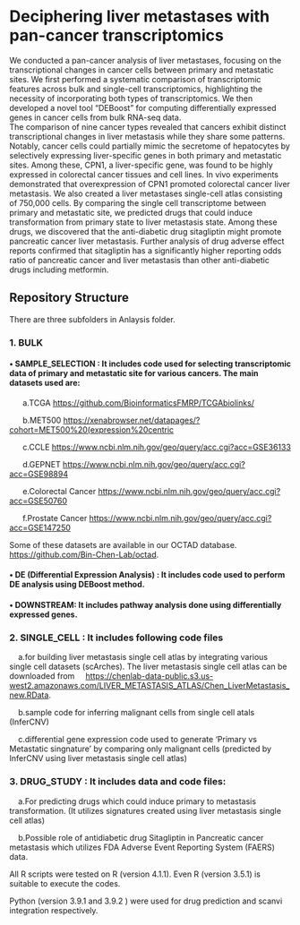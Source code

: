 # Deciphering liver metastases with pan-cancer transcriptomics

We conducted a pan-cancer analysis of liver metastases, focusing on the transcriptional changes in cancer cells between primary and metastatic sites. 
We first performed a systematic comparison of transcriptomic features across bulk and single-cell transcriptomics, highlighting the necessity of incorporating both
types of transcriptomics. We then developed a novel tool “DEBoost” for computing differentially expressed genes in cancer cells from bulk RNA-seq data.  
The comparison of nine cancer types revealed that cancers exhibit distinct transcriptional changes in liver metastasis while they   share   some   patterns.  Notably, cancer   cells   could   partially   mimic   the  secretome   of hepatocytes by selectively expressing liver-specific genes in both primary and metastatic sites. Among these, CPN1, a liver-specific gene, was found to be highly expressed in colorectal cancer tissues and cell lines. In vivo experiments demonstrated that overexpression of CPN1 promoted colorectal cancer liver metastasis. 
We also created a liver metastases single-cell atlas consisting of 750,000 cells. By comparing the single cell transcriptome between primary and metastatic site, we predicted drugs that could induce transformation from primary state to liver metastasis state. Among these drugs, we   discovered   that   the   anti-diabetic   drug   sitagliptin   might   promote pancreatic cancer liver metastasis. 
Further analysis of drug adverse effect reports confirmed that sitagliptin has a significantly higher reporting odds ratio of pancreatic cancer and liver metastasis than other anti-diabetic drugs including metformin. 

## **Repository Structure**
There are three subfolders in Anlaysis folder.


### **1. BULK**

#### **• SAMPLE_SELECTION :** It includes code used for selecting transcriptomic data of primary and metastatic site for  various cancers. The main datasets used are: 

&nbsp;&nbsp;&nbsp;&nbsp;&nbsp;&nbsp;a.TCGA https://github.com/BioinformaticsFMRP/TCGAbiolinks/

&nbsp;&nbsp;&nbsp;&nbsp;&nbsp;&nbsp;b.MET500 https://xenabrowser.net/datapages/?cohort=MET500%20(expression%20centric

&nbsp;&nbsp;&nbsp;&nbsp;&nbsp;&nbsp;c.CCLE https://www.ncbi.nlm.nih.gov/geo/query/acc.cgi?acc=GSE36133

&nbsp;&nbsp;&nbsp;&nbsp;&nbsp;&nbsp;d.GEPNET https://www.ncbi.nlm.nih.gov/geo/query/acc.cgi?acc=GSE98894

&nbsp;&nbsp;&nbsp;&nbsp;&nbsp;&nbsp;e.Colorectal Cancer https://www.ncbi.nlm.nih.gov/geo/query/acc.cgi?acc=GSE50760

&nbsp;&nbsp;&nbsp;&nbsp;&nbsp;&nbsp;f.Prostate Cancer https://www.ncbi.nlm.nih.gov/geo/query/acc.cgi?acc=GSE147250

Some of these datasets are available in our OCTAD database. https://github.com/Bin-Chen-Lab/octad.

#### **• DE (Differential Expression Analysis) :** It includes code used to perform DE analysis using DEBoost method.

#### **• DOWNSTREAM:** It includes pathway analysis done using differentially expressed genes.

### **2. SINGLE_CELL** : It includes following code files 

&nbsp;&nbsp;&nbsp;&nbsp;a.for building liver metastasis single cell atlas by integrating various single cell datasets (scArches). The liver metastasis single cell atlas can be downloaded from 
&nbsp;&nbsp;&nbsp;&nbsp;https://chenlab-data-public.s3.us-west2.amazonaws.com/LIVER_METASTASIS_ATLAS/Chen_LiverMetastasis_new.RData.
   
&nbsp;&nbsp;&nbsp;&nbsp;b.sample code for inferring malignant cells from single cell atals (InferCNV)
   
&nbsp;&nbsp;&nbsp;&nbsp;c.differential gene expression code used to generate ‘Primary vs Metastatic singnature’ by comparing only malignant cells (predicted by InferCNV using liver metastasis single cell atlas)
   
    
### **3. DRUG_STUDY** : It includes data and code files:

&nbsp;&nbsp;&nbsp;&nbsp;a.For predicting drugs which could induce primary to metastasis transformation. (It utilizes signatures created using liver metastasis single cell atlas)
   
&nbsp;&nbsp;&nbsp;&nbsp;b.Possible role of antidiabetic drug Sitagliptin in Pancreatic cancer metastasis which utilizes FDA Adverse Event Reporting System (FAERS) data.


All R scripts were tested on R (version 4.1.1). Even R (version 3.5.1) is suitable to execute the codes. 

Python (version 3.9.1 and 3.9.2 ) were used for drug prediction and scanvi integration respectively. 



